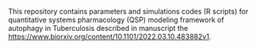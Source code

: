 This repository contains parameters and simulations codes (R scripts) for quantitative systems pharmacology (QSP) modeling framework of autophagy in Tuberculosis  described in manuscript the https://www.biorxiv.org/content/10.1101/2022.03.10.483882v1. 
